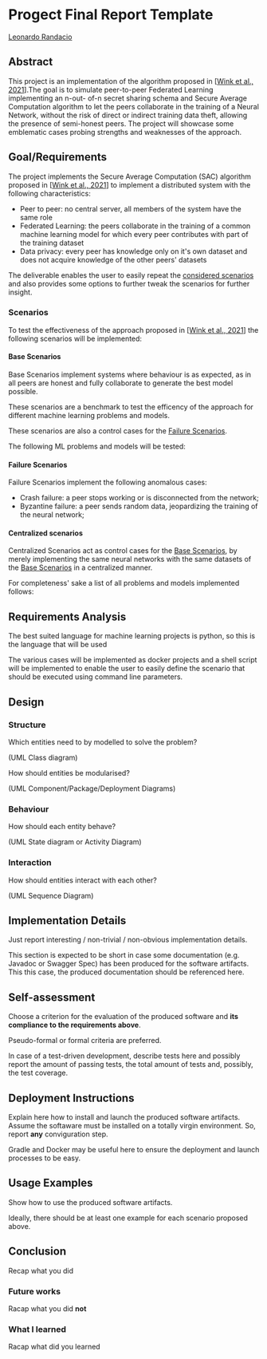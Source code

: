 # Progect Final Report Template

[Leonardo Randacio](leonardo.randacio@studio.unibo.it)

## Abstract

This project is an implementation of the algorithm proposed in \[[Wink et al., 2021][1]\].The
goal is to simulate peer-to-peer Federated Learning implementing an n-out-
of-n secret sharing schema and Secure Average Computation algorithm to let
the peers collaborate in the training of a Neural Network, without the risk
of direct or indirect training data theft, allowing the presence of semi-honest
peers. The project will showcase some emblematic cases probing strengths
and weaknesses of the approach.

## Goal/Requirements

The project implements the Secure Average Computation (SAC) algorithm proposed in \[[Wink et al., 2021][1]\] to implement a distributed system with the following characteristics:

- Peer to peer: no central server, all members of the system have the same role
- Federated Learning: the peers collaborate in the training of a common machine learning model for which every peer contributes with part of the training dataset
- Data privacy: every peer has knowledge only on it's own dataset and does not acquire knowledge of the other peers' datasets

The deliverable enables the user to easily repeat the [considered scenarios](#scenarios) and also provides some options to further tweak the scenarios for further insight.

### Scenarios

To test the effectiveness of the approach proposed in \[[Wink et al., 2021][1]\] the following scenarios will be implemented:

#### Base Scenarios

Base Scenarios implement systems where behaviour is as expected, as in all peers are honest and fully collaborate to generate the best model possible.

These scenarios are a benchmark to test the efficency of the approach for different machine learning problems and models.

These scenarios are also a control cases for the [Failure Scenarios](#failure-scenarios).

The following ML problems and models will be tested:

<!-- TODO ADD THIS PART TAKING INSIPRATION BY MACHINE LEARNING BOOK -->

#### Failure Scenarios

Failure Scenarios implement the following anomalous cases:

- Crash failure: a peer stops working or is disconnected from the network;
- Byzantine failure: a peer sends random data, jeopardizing the training of the neural network;

<!-- consider adding the case where a node disconnects and then reconnects or where a new peer simply adds itself to the network -->

#### Centralized scenarios

Centralized Scenarios act as control cases for the [Base Scenarios](#base-scenarios), by merely implementing the same neural networks with the same datasets of the [Base Scenarios](#base-scenarios) in a centralized manner.

For completeness' sake a list of all problems and models implemented follows:

<!-- TODO ADD THESE BASED ON DECISIONS MADE IN BASE SCENARIOS-->

## Requirements Analysis

The best suited language for machine learning projects is python, so this is the language that will be used

The various cases will be implemented as docker projects and a shell script will be implemented to enable the user to easily define the scenario that should be executed using command line parameters.

<!-- TODO ADD SPECIFIC LIBRARIES USED AT PROJECT END -->

## Design

<!-- TODO SEE IF SOMETHING SHOULD BE SAID HERE -->

### Structure

Which entities need to by modelled to solve the problem?

(UML Class diagram)

How should entities be modularised?

(UML Component/Package/Deployment Diagrams)

### Behaviour

How should each entity behave?

(UML State diagram or Activity Diagram)

### Interaction

How should entities interact with each other?

(UML Sequence Diagram)

## Implementation Details

Just report interesting / non-trivial / non-obvious implementation details.

This section is expected to be short in case some documentation (e.g. Javadoc or Swagger Spec) has been produced for the software artifacts.
This this case, the produced documentation should be referenced here.

## Self-assessment

Choose a criterion for the evaluation of the produced software and __its compliance to the requirements above__.

Pseudo-formal or formal criteria are preferred.

In case of a test-driven development, describe tests here and possibly report the amount of passing tests, the total amount of tests and, possibly, the test coverage.

## Deployment Instructions

Explain here how to install and launch the produced software artifacts.
Assume the softaware must be installed on a totally virgin environment.
So, report __any__ conviguration step.

Gradle and Docker may be useful here to ensure the deployment and launch processes to be easy.

## Usage Examples

Show how to use the produced software artifacts.

Ideally, there should be at least one example for each scenario proposed above.

## Conclusion

Recap what you did

### Future works

Racap what you did __not__

### What I learned

Racap what did you learned

<!-- linked references -->

[1]: https://ieeexplore.ieee.org/document/9502443
